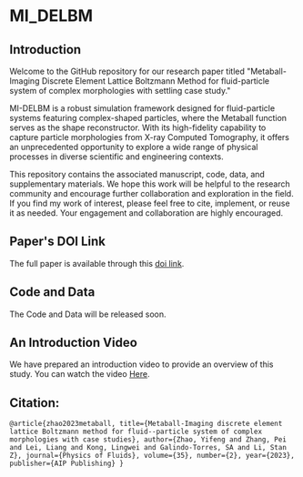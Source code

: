 # MI_DELBM

## Introduction
Welcome to the GitHub repository for our research paper titled "Metaball-Imaging Discrete Element Lattice Boltzmann Method for fluid-particle system of complex morphologies with settling case study."

MI-DELBM is a robust simulation framework designed for fluid-particle systems featuring complex-shaped particles, where the Metaball function serves as the shape reconstructor. With its high-fidelity capability to capture particle morphologies from X-ray Computed Tomography, it offers an unprecedented opportunity to explore a wide range of physical processes in diverse scientific and engineering contexts.

This repository contains the associated manuscript, code, data, and supplementary materials. We hope this work will be helpful to the research community and encourage further collaboration and exploration in the field.  If you find my work of interest, please feel free to cite, implement, or reuse it as needed. Your engagement and collaboration are highly encouraged. 

## Paper's DOI Link
The full paper is available through this [doi link](https://doi.org/10.1063/5.0135834). 

## Code and Data
The Code and Data will be released soon. 

## An Introduction Video
We have prepared an introduction video to provide an overview of this study. You can watch the video [Here]().

## Citation:
`
@article{zhao2023metaball,
  title={Metaball-Imaging discrete element lattice Boltzmann method for fluid--particle system of complex morphologies with case studies},
  author={Zhao, Yifeng and Zhang, Pei and Lei, Liang and Kong, Lingwei and Galindo-Torres, SA and Li, Stan Z},
  journal={Physics of Fluids},
  volume={35},
  number={2},
  year={2023},
  publisher={AIP Publishing}
}
`
